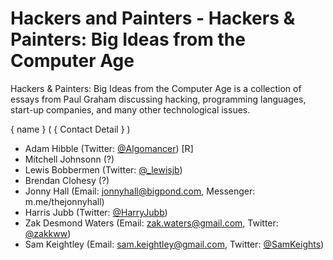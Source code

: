 # Hackers and Painters - Hackers & Painters: Big Ideas from the Computer Age

Hackers & Painters: Big Ideas from the Computer Age is a collection of essays from Paul Graham discussing hacking, 
programming languages, start-up companies, and many other technological issues.

{ name } ( { Contact Detail } )
- Adam Hibble (Twitter: [@Algomancer](https://twitter.com/algomancer)) [R]
- Mitchell Johnsonn (?)
- Lewis Bobbermen (Twitter: [@_lewisjb](https://twitter.com/_lewisjb))
- Brendan Clohesy (?)
- Jonny Hall (Email: jonnyhall@bigpond.com, Messenger: m.me/thejonnyhall)
- Harris Jubb (Twitter: [@HarryJubb](https://twitter.com/harryjubb))
- Zak Desmond Waters (Email: zak.waters@gmail.com, Twitter: [@zakkww](https://twitter.com/zakkww))
- Sam Keightley (Email: sam.keightley@gmail.com, Twitter: [@SamKeights](https://twitter.com/SamKeights))
